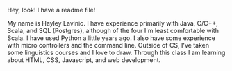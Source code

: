 Hey, look! I have a readme file!

My name is Hayley Lavinio. I have experience primarily with Java, C/C++, Scala, and SQL (Postgres), although of the four I'm least comfortable with Scala. I have used Python a little years ago. I also have some experience with micro controllers and the command line. Outside of CS, I've taken some linguistics courses and I love to draw. Through this class I am learning about HTML, CSS, Javascript, and web development.
